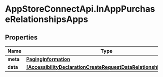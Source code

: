 # AppStoreConnectApi.InAppPurchaseRelationshipsApps

## Properties

Name | Type | Description | Notes
------------ | ------------- | ------------- | -------------
**meta** | [**PagingInformation**](PagingInformation.md) |  | [optional] 
**data** | [**[AccessibilityDeclarationCreateRequestDataRelationshipsAppData]**](AccessibilityDeclarationCreateRequestDataRelationshipsAppData.md) |  | [optional] 


